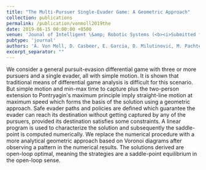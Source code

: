 ```yaml
---
title: "The Multi-Pursuer Single-Evader Game: A Geometric Approach"
collection: publications
permalink: /publication/vonmoll2019the
date: 2019-06-15 00:00:00 +0500
venue: 'Jounal of Intelligent \&amp; Robotic Systems (<b><i>Submitted for review</i></b>)'
pubtype: 'journal'
authors: 'A. Von Moll, D. Casbeer, E. Garcia, D. Milutinović, M. Pachter'
excerpt_separator: ""
---
```

We consider a general pursuit-evasion differential game with three or more pursuers and a single evader, all with simple motion. It is shown that traditional means of differential game analysis is difficult for this scenario. But simple motion and min-max time to capture plus the two-person extension to Pontryagin&apos;s maximum principle imply straight-line motion at maximum speed which forms the basis of the solution using a geometric approach. Safe evader paths and policies are defined which guarantee the evader can reach its destination without getting captured by any of the pursuers, provided its destination satisfies some constraints. A linear program is used to characterize the solution and subsequently the saddle-point is computed numerically. We replace the numerical procedure with a more analytical geometric approach based on Voronoi diagrams after observing a pattern in the numerical results. The solutions derived are open-loop optimal, meaning the strategies are a saddle-point equilibrium in the open-loop sense.

